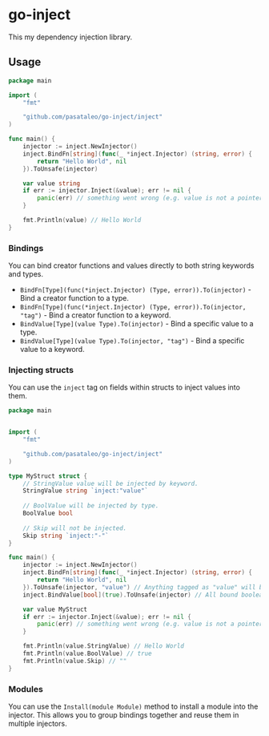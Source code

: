 # go-inject

This my dependency injection library.

## Usage

```go
package main

import (
	"fmt"

	"github.com/pasataleo/go-inject/inject"
)

func main() {
	injector := inject.NewInjector()
	inject.BindFn[string](func(_ *inject.Injector) (string, error) {
		return "Hello World", nil
	}).ToUnsafe(injector)

	var value string
	if err := injector.Inject(&value); err != nil {
		panic(err) // something went wrong (e.g. value is not a pointer)
	}

	fmt.Println(value) // Hello World
}
```

### Bindings

You can bind creator functions and values directly to both string keywords and types.

- `BindFn[Type](func(*inject.Injector) (Type, error)).To(injector)` - Bind a creator function to a type.
- `BindFn[Type](func(*inject.Injector) (Type, error)).To(injector, "tag")` - Bind a creator function to a keyword.
- `BindValue[Type](value Type).To(injector)` - Bind a specific value to a type.
- `BindValue[Type](value Type).To(injector, "tag")` - Bind a specific value to a keyword.

### Injecting structs

You can use the `inject` tag on fields within structs to inject values into them.

```go
package main


import (
	"fmt"

	"github.com/pasataleo/go-inject/inject"
)

type MyStruct struct {
	// StringValue value will be injected by keyword.
    StringValue string `inject:"value"` 
		
	// BoolValue will be injected by type.	
	BoolValue bool
		
	// Skip will not be injected.	
	Skip string `inject:"-"`
}

func main() {
    injector := inject.NewInjector()
    inject.BindFn[string](func(_ *inject.Injector) (string, error) {
        return "Hello World", nil
    }).ToUnsafe(injector, "value") // Anything tagged as "value" will be injected with "Hello World".
    inject.BindValue[bool](true).ToUnsafe(injector) // All bound booleans will return true.

    var value MyStruct
    if err := injector.Inject(&value); err != nil {
        panic(err) // something went wrong (e.g. value is not a pointer)
    }

    fmt.Println(value.StringValue) // Hello World
    fmt.Println(value.BoolValue) // true
    fmt.Println(value.Skip) // ""
}
```

### Modules

You can use the `Install(module Module)` method to install a module into the injector. This allows you to group bindings
together and reuse them in multiple injectors.
